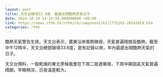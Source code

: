 ```yaml
---
layout: post
title: 天文台錄得33.6度　最遲出現酷熱天氣日子
date: 2024-10-19 14:14:59.000000000 +08:00
link: https://news.rthk.hk/rthk/ch/component/k2/1775265-20241019.htm
categories: rthk
---
```


酷熱天氣警告生效。天文台表示，廣東沿岸風勢微弱，天氣普遍晴朗及酷熱。截至中午12時半，天文台總部錄得33.6度，是有記錄以來，年內最遲出現酷熱天氣的日子。

天文台預料，一股乾燥的東北季候風會在下周二抵達華南，下周中期該區天氣普遍晴朗，早晚稍涼，日夜溫差較大。
